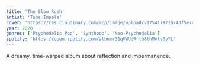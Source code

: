 ```yaml
---
title: 'The Slow Rush'
artist: 'Tame Impala'
cover: 'https://res.cloudinary.com/acp/image/upload/v1754179710/43f5e741-6c1d-4dad-be99-a7456f15cf0f.png'
year: 2020
genres: ['Psychedelic Pop', 'Synthpop', 'Neo-Psychedelia']
spotify: 'https://open.spotify.com/album/31qVWUdRrlb8thMvts0yYL'
---
```


A dreamy, time-warped album about reflection and impermanence.
